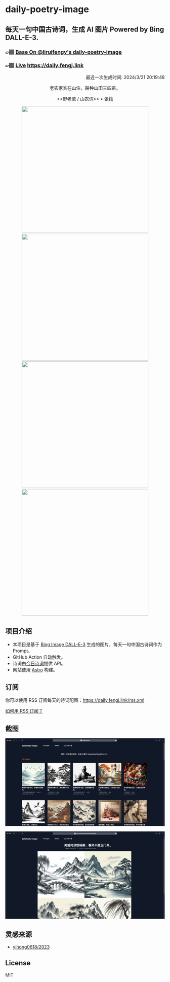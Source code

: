 
# daily-poetry-image

## 每天一句中国古诗词，生成 AI 图片 Powered by Bing DALL-E-3.

### 👉🏽 [Base On @liruifengv's daily-poetry-image](https://github.com/liruifengv/daily-poetry-image)

### 👉🏽 [Live](https://daily.fengj.link) https://daily.fengj.link

<p align="right">
  最近一次生成时间: 2024/3/21 20:19:48
</p>
<p align="center">
老农家贫在山住，耕种山田三四亩。
</p>
<p align="center">
<<野老歌 / 山农词>> • 张籍
</p>
<p align="center">
<img src="https://tse1.mm.bing.net/th/id/OIG1.X2K5a0qh1fI4eTINOWmw" height="400" width="400" />
<img src="https://tse4.mm.bing.net/th/id/OIG1.DVax090P..XE24U.XK9_" height="400" width="400" />
<img src="https://tse4.mm.bing.net/th/id/OIG1.iXLCFU62FhQsVzmykVGt" height="400" width="400" />
<img src="https://tse1.mm.bing.net/th/id/OIG1.ELFsQV4qpHhTHaocSR.x" height="400" width="400" />
</p>

## 项目介绍

-   本项目是基于 [Bing Image DALL-E-3](https://www.bing.com/images/create) 生成的图片，每天一句中国古诗词作为 Prompt。
-   GitHub Action 自动触发。
-   诗词由[今日诗词](https://www.jinrishici.com/)提供 API。
-   网站使用 [Astro](https://astro.build) 构建。

## 订阅

你可以使用 RSS 订阅每天的诗词配图：https://daily.fengj.link/rss.xml

[如何用 RSS 订阅？](https://zhuanlan.zhihu.com/p/55026716)

## 截图

![图片列表](./screenshots/Snipaste_2023-12-28_21-00-26.png)

![图片详情](./screenshots/Snipaste_2023-12-28_21-00-53.png)

## 灵感来源

-   [yihong0618/2023](https://github.com/yihong0618/2023)

## License

MIT
